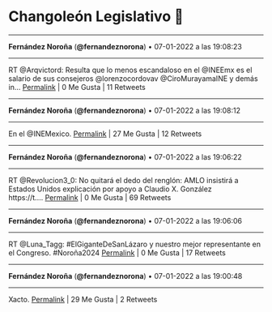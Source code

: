 # Changoleón Legislativo 🙈
*****
**Fernández Noroña** (**@fernandeznorona**) • 07-01-2022 a las 19:08:23
*****
RT @Arqvictord: Resulta que lo menos escandaloso en el @INEEmx es el salario de sus consejeros @lorenzocordovav @CiroMurayamaINE y demás in…
[Permalink](https://twitter.com/fernandeznorona/status/1479651166908817410) | 0 Me Gusta | 11 Retweets
*****
**Fernández Noroña** (**@fernandeznorona**) • 07-01-2022 a las 19:08:12
*****
En el @INEMexico.
[Permalink](https://twitter.com/fernandeznorona/status/1479651120616144899) | 27 Me Gusta | 12 Retweets
*****
**Fernández Noroña** (**@fernandeznorona**) • 07-01-2022 a las 19:06:22
*****
RT @Revolucion3_0: No quitará el dedo del renglón: AMLO insistirá a Estados Unidos explicación por apoyo a Claudio X. González  
https://t.…
[Permalink](https://twitter.com/fernandeznorona/status/1479650659469303813) | 0 Me Gusta | 69 Retweets
*****
**Fernández Noroña** (**@fernandeznorona**) • 07-01-2022 a las 19:06:06
*****
RT @Luna_Tagg: #ElGiganteDeSanLázaro y nuestro mejor representante en el Congreso. #Noroña2024
[Permalink](https://twitter.com/fernandeznorona/status/1479650591769047043) | 0 Me Gusta | 17 Retweets
*****
**Fernández Noroña** (**@fernandeznorona**) • 07-01-2022 a las 19:00:48
*****
Xacto.
[Permalink](https://twitter.com/fernandeznorona/status/1479649257263140865) | 29 Me Gusta | 2 Retweets